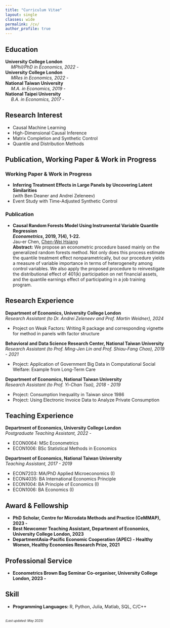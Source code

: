 ```yaml
---
title: "Curriculum Vitae"
layout: single
classes: wide
permalink: /cv/
author_profile: true
---
```



<html>
<head>
</head>

<!-- -------------------------------------- -->

<body>

<h2>Education</h2>

<strong>University College London</strong><br/>
&emsp; <em>MPhil/PhD in Economics, 2022 -</em><br/>
<strong>University College London</strong><br/>
&emsp; <em>MRes in Economics, 2022 -</em><br/>
<strong>National Taiwan University</strong><br/>
&emsp; <em>M.A. in Economics, 2019 -</em><br/>
<strong>National Taipei University</strong><br/>
&emsp; <em>B.A. in Economics, 2017 -</em><br/>

<!-- -------------------------------------- -->

<h2>Research Interest</h2>

<ul style="margin: 0;">
<li>Causal Machine Learning</li>
<li>High-Dimensional Causal Inference</li>
<li>Matrix Completion and Synthetic Control</li>
<li>Quantile and Distribution Methods</li>
</ul>

<!-- -------------------------------------- -->

<h2>Publication, Working Paper & Work in Progress</h2>

<h3>Working Paper & Work in Progress</h3>
<ul style="margin: 0;">
<li>
<strong>Inferring Treatment Effects in Large Panels by Uncovering Latent Similarities</strong><br/>
(with Ben Deaner and Andrei Zeleneev)
</li>
<li>
Event Study with Time-Adjusted Synthetic Control
</li>
</ul>

<h3>Publication</h3>
<ul style="margin: 0;">
<li>
<strong>Causal Random Forests Model Using Instrumental Variable Quantile Regression</strong><br/>
<strong><em>Econometrics</em>, 2019, 7(4), 1-22.</strong><br/>
Jau-er Chen, <ins>Chen-Wei Hsiang</ins><br/>
<strong>Abstract:</strong> We propose an econometric procedure based mainly on the generalized random forests method. Not only does this process estimate the quantile treatment effect nonparametrically, but our procedure yields a measure of variable importance in terms of heterogeneity among control variables. We also apply the proposed procedure to reinvestigate the distributional effect of 401(k) participation on net financial assets, and the quantile earnings effect of participating in a job training program.
</li>
</ul>

<!-- -------------------------------------- -->

<h2>Research Experience</h2>

<strong>Department of Economics, University College London</strong><br/>
<em>Research Assistant (to Dr. Andrei Zeleneev and Prof. Martin Weidner), 2024</em><br/>
<ul style="margin: 0;">
<li>
Project on Weak Factors: Writing R package and corresponding vignette for method in panels with factor structure
</li>
</ul>

<strong>Behavioral and Data Science Research Center, National Taiwan University</strong><br/>
<em>Research Assistant (to Prof. Ming-Jen Lin and Prof. Shiau-Fang Chao), 2019 - 2021</em><br/>
<ul style="margin: 0;">
<li>
Project: Application of Government Big Data in Computational Social Welfare: Example from Long-Term Care
</li>
</ul>

<strong>Department of Economics, National Taiwan University</strong><br/>
<em>Research Assistant (to Prof. Yi-Chan Tsai), 2018 - 2019</em><br/>
<ul style="margin: 0;">
<li>
Project: Consumption Inequality in Taiwan since 1986
</li>
<li>
Project: Using Electronic Invoice Data to Analyze Private Consumption
</li>
</ul>

<!-- -------------------------------------- -->

<h2>Teaching Experience</h2>

<strong>Department of Economics, University College London</strong><br/>
<em>Postgraduate Teaching Assistant, 2022 -</em><br/>
<ul style="margin: 0;">
<li>
ECON0064: MSc Econometrics
</li>
<li>
ECON1006: BSc Statistical Methods in Economics
</li>
</ul>

<strong>Department of Economics, National Taiwan University</strong><br/>
<em>Teaching Assistant, 2017 - 2019</em><br/>
<ul style="margin: 0;">
<li>
ECON7203: MA/PhD Applied Microeconomics (I)
</li>
<li>
ECON4035: BA International Economics Principle
</li>
<li>
ECON1004: BA Principle of Economics (I)
</li>
<li>
ECON1006: BA Economics (I)
</li>
</ul>

<!-- -------------------------------------- -->

<h2>Award & Fellowship</h2>

<ul style="margin: 0;">
<li>
<strong>PhD Scholar, Centre for Microdata Methods and Practice (CeMMAP), 2023 -</strong>
</li>
<li>
<strong>Best Newcomer Teaching Assistant, Department of Economics, University College London, 2023</strong>
</li>
<li>
<strong>DepartmentAsia-Pacific Economic Cooperation (APEC) - Healthy Women, Healthy Economies Research Prize, 2021</strong>
</li>
</ul>

<!-- -------------------------------------- -->

<h2>Professional Service</h2>

<ul style="margin: 0;">
<li>
<strong>Econometrics Brown Bag Seminar Co-organiser, University College London, 2023 -</strong>
</li>
</ul>

<!-- -------------------------------------- -->

<h2>Skill</h2>

<ul style="margin: 0;">
<li>
<strong>Programming Languages:</strong> R, Python, Julia, Matlab, SQL, C/C++
</li>
</ul>

</body>
</html>





<br/>

<sub><sup>*(Last updated: May 2025)*</sup></sub>




